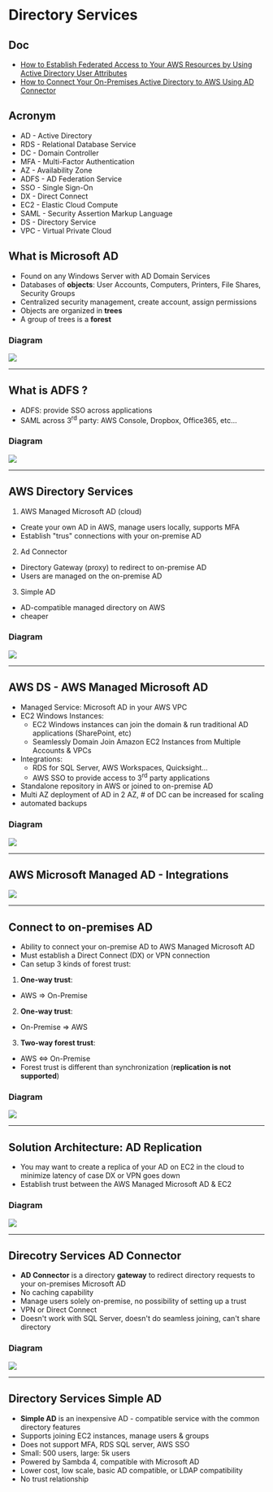 # Directory Services

## Doc
* [How to Establish Federated Access to Your AWS Resources by Using Active Directory User Attributes](https://aws.amazon.com/blogs/security/how-to-establish-federated-access-to-your-aws-resources-by-using-active-directory-user-attributes/)
* [How to Connect Your On-Premises Active Directory to AWS Using AD Connector](https://aws.amazon.com/blogs/security/how-to-connect-your-on-premises-active-directory-to-aws-using-ad-connector/)

## Acronym
* AD - Active Directory
* RDS - Relational Database Service
* DC - Domain Controller
* MFA - Multi-Factor Authentication
* AZ - Availability Zone
* ADFS - AD Federation Service
* SSO - Single Sign-On
* DX - Direct Connect
* EC2 - Elastic Cloud Compute
* SAML - Security Assertion Markup Language
* DS - Directory Service
* VPC - Virtual Private Cloud

## What is Microsoft AD
* Found on any Windows Server with AD Domain Services
* Databases of **objects**: User Accounts, Computers, Printers, File Shares, Security Groups
* Centralized security management, create account, assign permissions
* Objects are organized in **trees**
* A group of trees is a **forest**

### Diagram
[<img src="https://i.imgur.com/hFcTDIT.png">](https://i.imgur.com/hFcTDIT.png)

---

## What is ADFS ?
* ADFS: provide SSO across applications
* SAML across 3<sup>rd</sup> party: AWS Console, Dropbox, Office365, etc...

### Diagram
[<img src="https://i.imgur.com/s068ShD.png">](https://i.imgur.com/s068ShD.png)

---

## AWS Directory Services
1) AWS Managed Microsoft AD (cloud)
  * Create your own AD in AWS, manage users locally, supports MFA
  * Establish "trus" connections with your on-premise AD
2) Ad Connector
  * Directory Gateway (proxy) to redirect to on-premise AD
  * Users are managed on the on-premise AD
3) Simple AD
  * AD-compatible managed directory on AWS 
  * cheaper

### Diagram
[<img src="https://i.imgur.com/QTywaaq.png">](https://i.imgur.com/QTywaaq.png)

---

## AWS DS - AWS Managed Microsoft AD
* Managed Service: Microsoft AD in your AWS VPC
* EC2 Windows Instances:
  * EC2 Windows instances can join the domain & run traditional AD applications (SharePoint, etc)
  * Seamlessly Domain Join Amazon EC2 Instances from Multiple Accounts & VPCs
* Integrations:
  * RDS for SQL Server, AWS Workspaces, Quicksight...
  * AWS SSO to provide access to 3<sup>rd</sup> party applications
* Standalone repository in AWS or joined to on-premise AD
* Multi AZ deployment of AD in 2 AZ, # of DC can be increased for scaling
* automated backups

### Diagram
[<img src="https://i.imgur.com/dTPXW73.png">](https://i.imgur.com/dTPXW73.png)

---

## AWS Microsoft Managed AD - Integrations
[<img src="https://i.imgur.com/dMbxdMl.png">](https://i.imgur.com/dMbxdMl.png)

---

## Connect to on-premises AD
* Ability to connect your on-premise AD to AWS Managed Microsoft AD
* Must establish a Direct Connect (DX) or VPN connection
* Can setup 3 kinds of forest trust:
 1) **One-way trust**:
  * AWS => On-Premise
 2) **One-way trust**:
  * On-Premise => AWS
 3) **Two-way forest trust**:
 * AWS <=> On-Premise
* Forest trust is different than synchronization (**replication is not supported**)

### Diagram
[<img src="https://i.imgur.com/SvXyArQ.png">](https://i.imgur.com/SvXyArQ.png)

---

## Solution Architecture: AD Replication
* You may want to create a replica of your AD on EC2 in the cloud to minimize latency 
  of case DX or VPN goes down
* Establish trust between the AWS Managed Microsoft AD & EC2

### Diagram
[<img src="https://i.imgur.com/1aJzNAq.png">](https://i.imgur.com/1aJzNAq.png)

---

## Direcotry Services AD Connector
* **AD Connector** is a directory **gateway** to redirect directory requests to your
  on-premises Microsoft AD
* No caching capability
* Manage users solely on-premise, no possibility of setting up a trust
* VPN or Direct Connect
* Doesn't work with SQL Server, doesn't do seamless joining, can't share directory

### Diagram
[<img src="https://i.imgur.com/2uMgwNM.png">](https://i.imgur.com/2uMgwNM.png)

---

## Directory Services Simple AD
* **Simple AD** is an inexpensive AD - compatible service with the common directory features
* Supports joining EC2 instances, manage users & groups
* Does not support MFA, RDS SQL server, AWS SSO
* Small: 500 users, large: 5k users
* Powered by Sambda 4, compatible with Microsoft AD
* Lower cost, low scale, basic AD compatible, or LDAP compatibility
* No trust relationship
